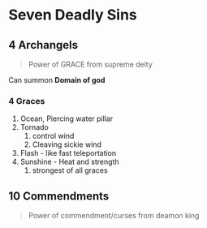# Seven Deadly Sins


## 4 Archangels

> Power of GRACE from supreme deity

Can summon **Domain of god**

### 4 Graces

1. Ocean, Piercing water pillar
2. Tornado
   1. control wind
   2. Cleaving sickie wind
3. Flash - like fast teleportation
4. Sunshine - Heat and strength
   1. strongest of all graces

## 10 Commendments

> Power of commendment/curses from deamon king